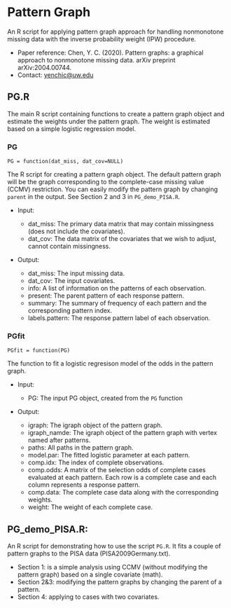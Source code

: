 # Pattern Graph

An R script for applying pattern graph approach for handling nonmonotone missing data with the inverse probability weight (IPW) procedure.
- Paper reference: Chen, Y. C. (2020). Pattern graphs: a graphical approach to nonmonotone missing data. arXiv preprint arXiv:2004.00744.
- Contact: yenchic@uw.edu

## PG.R

The main R script containing functions to create a pattern graph object and estimate the weights under the pattern graph. The weight is estimated based on a simple logistic regression model.

### PG
`PG = function(dat_miss, dat_cov=NULL)`

The R script for creating a pattern graph object. The default pattern graph will be the graph corresponding to the complete-case missing value (CCMV) restriction. You can easily modify the pattern graph by changing `parent` in the output. See Section 2 and 3 in `PG_demo_PISA.R`.

- Input:
  - dat_miss: The primary data matrix that may contain missingness (does not include the covariates).
  - dat_cov: The data matrix of the covariates that we wish to adjust, cannot contain missingness.

- Output:
  - dat_miss: The input missing data.
  - dat_cov: The input covariates.
  - info: A list of information on the patterns of each observation.
  - present: The parent pattern of each response pattern.
  - summary: The summary of frequency of each pattern and the corresponding pattern index.
  - labels.pattern: The response pattern label of each observation.


### PGfit
`PGfit = function(PG)`

The function to fit a logistic regresison model of the odds in the pattern graph.

- Input: 
  - PG: The input PG object, created from the `PG` function

- Output:
  - igraph: The igraph object of the pattern graph.
  - igraph_namde: The igraph object of the pattern graph with vertex named after patterns.
  - paths: All paths in the pattern graph.
  - model.par: The fitted logistic parameter at each pattern.
  - comp.idx: The index of complete observations.
  - comp.odds: A matrix of the selection odds of complete cases evaluated at each pattern. Each row is a complete case and each column represents a response pattern.
  - comp.data: The complete case data along with the corresponding weights.
  - weight: The weight of each complete case.



## PG_demo_PISA.R:

An R script for demonstrating how to use the script `PG.R`. It fits a couple of pattern graphs to the PISA data (PISA2009Germany.txt).
- Section 1: is a simple analysis using CCMV (without modifying the pattern graph) based on a single covariate (math).
- Section 2&3: modifying the pattern graphs by changing the parent of a pattern.
- Section 4: applying to cases with two covariates.


